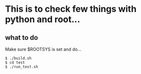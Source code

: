 # This is to check few things with python and root...

## what to do

Make sure $ROOTSYS is set and do...

```
$ ./build.sh
$ cd test
$ ./run_test.sh
```

